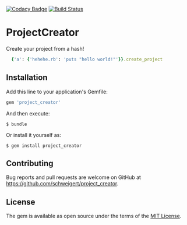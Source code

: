 [![Codacy Badge](https://api.codacy.com/project/badge/Grade/ce62455c3c79499796aa670849de871d)](https://www.codacy.com/app/Schweigert/project_creator?utm_source=github.com&amp;utm_medium=referral&amp;utm_content=Schweigert/project_creator&amp;utm_campaign=Badge_Grade)
[![Build Status](https://travis-ci.org/Schweigert/project_creator.svg?branch=master)](https://travis-ci.org/Schweigert/project_creator)

# ProjectCreator

Create your project from a hash!
```ruby
  {'a': {'hehehe.rb': 'puts "hello world!"'}}.create_project
```

## Installation

Add this line to your application's Gemfile:

```ruby
gem 'project_creator'
```

And then execute:

    $ bundle

Or install it yourself as:

    $ gem install project_creator

## Contributing

Bug reports and pull requests are welcome on GitHub at https://github.com/schweigert/project_creator.

## License

The gem is available as open source under the terms of the [MIT License](http://opensource.org/licenses/MIT).
